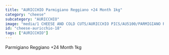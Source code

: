 ```yaml
---
title: "AURICCHIO Parmigiano Reggiano +24 Month 1kg"
category: "cheese"
subcategory: "AURICCHIO"
image: "media/1 CHEESE AND COLD CUTS/AURICCHIO PICS/AU5100/PARMIGIANO REGGIANO +24 month 1Kg.jpg"
id: "cheese-auricchio-18"
tags: ["AURICCHIO"]
---
```


Parmigiano Reggiano +24 Month 1kg
